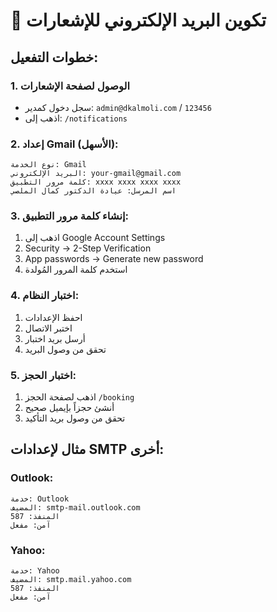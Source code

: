# 📧 تكوين البريد الإلكتروني للإشعارات

## خطوات التفعيل:

### 1. الوصول لصفحة الإشعارات

- سجل دخول كمدير: `admin@dkalmoli.com` / `123456`
- اذهب إلى: `/notifications`

### 2. إعداد Gmail (الأسهل):

```
نوع الخدمة: Gmail
البريد الإلكتروني: your-gmail@gmail.com
كلمة مرور التطبيق: xxxx xxxx xxxx xxxx
اسم المرسل: عيادة الدكتور كمال الملصي
```

### 3. إنشاء كلمة مرور التطبيق:

1. اذهب إلى Google Account Settings
2. Security → 2-Step Verification
3. App passwords → Generate new password
4. استخدم كلمة المرور المُولدة

### 4. اختبار النظام:

1. احفظ الإعدادات
2. اختبر الاتصال
3. أرسل بريد اختبار
4. تحقق من وصول البريد

### 5. اختبار الحجز:

1. اذهب لصفحة الحجز `/booking`
2. أنشئ حجزاً بإيميل صحيح
3. تحقق من وصول بريد التأكيد

## مثال لإعدادات SMTP أخرى:

### Outlook:

```
خدمة: Outlook
المضيف: smtp-mail.outlook.com
المنفذ: 587
آمن: مفعل
```

### Yahoo:

```
خدمة: Yahoo
المضيف: smtp.mail.yahoo.com
المنفذ: 587
آمن: مفعل
```
